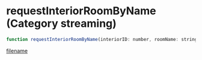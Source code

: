 # requestInteriorRoomByName (Category streaming)

```js
function requestInteriorRoomByName(interiorID: number, roomName: string): void
```

[filename](requestInteriorRoomByName_m.md ':include')